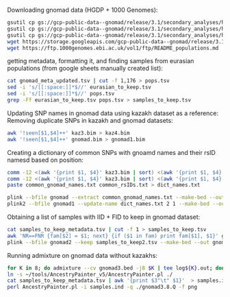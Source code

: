 Downloading gnomad data (HGDP + 1000 Genomes):

```bash
gsutil cp gs://gcp-public-data--gnomad/release/3.1/secondary_analyses/hgdp_1kg_v2/f2_fst/hgdp_tgp.bim ./
gsutil cp gs://gcp-public-data--gnomad/release/3.1/secondary_analyses/hgdp_1kg_v2/f2_fst/hgdp_tgp.bed ./
gsutil cp gs://gcp-public-data--gnomad/release/3.1/secondary_analyses/hgdp_1kg_v2/f2_fst/hgdp_tgp.fam ./
wget https://storage.googleapis.com/gcp-public-data--gnomad/release/3.1/secondary_analyses/hgdp_1kg_v2/metadata_and_qc/gnomad_meta_updated.tsv
wget https://ftp.1000genomes.ebi.ac.uk/vol1/ftp/README_populations.md
```

getting metadata, formatting it, and finding samples from eurasian populations (from google sheets manually created list):
```bash
cat gnomad_meta_updated.tsv | cut -f 1,176 > pops.tsv
sed -i 's/[[:space:]]*$//' eurasian_to_keep.tsv
sed -i 's/[[:space:]]*$//' pops.tsv
grep -Ff eurasian_to_keep.tsv pops.tsv > samples_to_keep.tsv
```

Updating SNP names in gnomad data using kazakh dataset as a reference:
Removing duplicate SNPs in kazakh and gnomad datasets:
```bash
awk '!seen[$1,$4]++' kaz3.bim > kaz4.bim
awk '!seen[$1,$4]++' gnomad.bim > gnomad1.bim
```

Creating a dictionary of common SNPs with gnoamd names and their rsID namesd based on position:
```bash
comm -12 <(awk '{print $1, $4}' kaz3.bim | sort) <(awk '{print $1, $4}' gnomad.bim | sort) | awk 'NR==FNR{pos[$1 FS $2]; next} ($1 FS $4) in pos {print $2}' - kaz4.bim > common_rsIDs.txt
comm -12 <(awk '{print $1, $4}' kaz3.bim | sort) <(awk '{print $1, $4}' gnomad.bim | sort) | awk 'NR==FNR{pos[$1 FS $2]; next} ($1 FS $4) in pos {print $2}' - gnomad1.bim > common_gnomad_names.txt
paste common_gnomad_names.txt common_rsIDs.txt > dict_names.txt
```

```bash
plink --bfile gnomad --extract common_gnomad_names.txt --make-bed --out gnomad1
plink2 --bfile gnomad1 --update-name dict_names.txt 2 1 --make-bed --out gnomad2
```

Obtaining a list of samples with IID + FID to keep in gnomad dataset:
```bash
cat samples_to_keep_metadata.tsv | cut -f 1 > samples_to_keep.tsv
awk 'NR==FNR {fam[$2] = $1; next} {if ($1 in fam) print fam[$1], $1}' gnomad2.fam samples_to_keep.tsv > samples_to_keep2.tsv
plink --bfile gnomad2 --keep samples_to_keep2.tsv --make-bed --out gnomad3
```

Running admixture on gnomad data without kazakhs:
```bash
for K in 8; do admixture --cv gnomad3.bed -j8 $K | tee log${K}.out; done
ln -s ~/tools/AncestryPainter_v5/AncestryPainter.pl ./
cat samples_to_keep_metadata.tsv | awk '{print $3"\t" $1}'  > samples.ind 
perl AncestryPainter.pl -i samples.ind -q ./gnomad3.8.Q -f png
```
